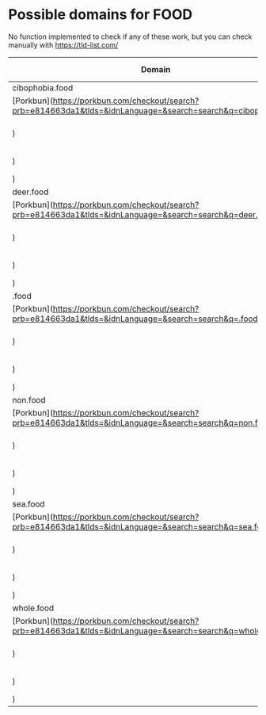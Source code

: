 # Possible domains for FOOD

No function implemented to check if any of these work, but you can check manually with https://tld-list.com/

| Domain | Porkbun | NameCheap | Google Domains |
|---|---|---|---|
| cibophobia.food | [Porkbun](https://porkbun.com/checkout/search?prb=e814663da1&tlds=&idnLanguage=&search=search&q=cibophobia.food) | [Namecheap](https://www.namecheap.com/domains/registration/results/?domain=cibophobia.food) | [Google](https://domains.google.com/registrar/search?searchTerm=cibophobia.food) |
| deer.food | [Porkbun](https://porkbun.com/checkout/search?prb=e814663da1&tlds=&idnLanguage=&search=search&q=deer.food) | [Namecheap](https://www.namecheap.com/domains/registration/results/?domain=deer.food) | [Google](https://domains.google.com/registrar/search?searchTerm=deer.food) |
| .food | [Porkbun](https://porkbun.com/checkout/search?prb=e814663da1&tlds=&idnLanguage=&search=search&q=.food) | [Namecheap](https://www.namecheap.com/domains/registration/results/?domain=.food) | [Google](https://domains.google.com/registrar/search?searchTerm=.food) |
| non.food | [Porkbun](https://porkbun.com/checkout/search?prb=e814663da1&tlds=&idnLanguage=&search=search&q=non.food) | [Namecheap](https://www.namecheap.com/domains/registration/results/?domain=non.food) | [Google](https://domains.google.com/registrar/search?searchTerm=non.food) |
| sea.food | [Porkbun](https://porkbun.com/checkout/search?prb=e814663da1&tlds=&idnLanguage=&search=search&q=sea.food) | [Namecheap](https://www.namecheap.com/domains/registration/results/?domain=sea.food) | [Google](https://domains.google.com/registrar/search?searchTerm=sea.food) |
| whole.food | [Porkbun](https://porkbun.com/checkout/search?prb=e814663da1&tlds=&idnLanguage=&search=search&q=whole.food) | [Namecheap](https://www.namecheap.com/domains/registration/results/?domain=whole.food) | [Google](https://domains.google.com/registrar/search?searchTerm=whole.food) |
